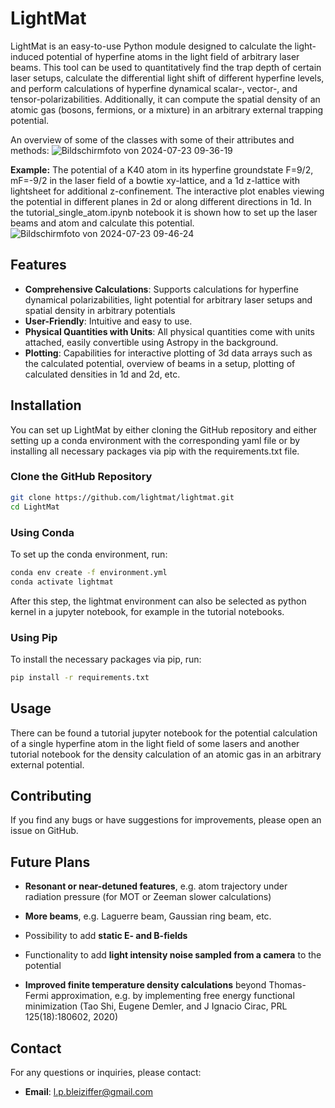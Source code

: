 # LightMat

LightMat is an easy-to-use Python module designed to calculate the light-induced potential of hyperfine atoms in the light field of arbitrary laser beams. This tool can be used to quantitatively find the trap depth of certain laser setups, calculate the differential light shift of different hyperfine levels, and perform calculations of hyperfine dynamical scalar-, vector-, and tensor-polarizabilities. Additionally, it can compute the spatial density of an atomic gas (bosons, fermions, or a mixture) in an arbitrary external trapping potential.

An overview of some of the classes with some of their attributes and methods:
![Bildschirmfoto von 2024-07-23 09-36-19](https://github.com/user-attachments/assets/61209c1d-553b-4309-beaf-e4a5c73ba7c2)

**Example:** The potential of a K40 atom in its hyperfine groundstate F=9/2, mF=-9/2 in the laser field of a bowtie xy-lattice, and a 1d z-lattice with lightsheet for additional z-confinement. The interactive plot enables viewing the potential in different planes in 2d or along different directions in 1d. In the tutorial_single_atom.ipynb notebook it is shown how to set up the laser beams and atom and calculate this potential.
![Bildschirmfoto von 2024-07-23 09-46-24](https://github.com/user-attachments/assets/5c77e3e5-d9f1-40bf-a980-6c1b8f58bf53)


## Features
- **Comprehensive Calculations**: Supports calculations for hyperfine dynamical polarizabilities, light potential for arbitrary laser setups and spatial density in arbitrary potentials
- **User-Friendly**: Intuitive and easy to use.
- **Physical Quantities with Units**: All physical quantities come with units attached, easily convertible using Astropy in the background.
- **Plotting**: Capabilities for interactive plotting of 3d data arrays such as the calculated potential, overview of beams in a setup, plotting of calculated densities in 1d and 2d, etc.

## Installation

You can set up LightMat by either cloning the GitHub repository and either setting up a conda environment with the corresponding yaml file or by installing all necessary packages via pip with the requirements.txt file.

### Clone the GitHub Repository
```bash
git clone https://github.com/lightmat/lightmat.git
cd LightMat
```

### Using Conda
To set up the conda environment, run:
```bash
conda env create -f environment.yml
conda activate lightmat
```
After this step, the lightmat environment can also be selected as python kernel in a jupyter notebook, for example in the tutorial notebooks.

### Using Pip
To install the necessary packages via pip, run:
```bash
pip install -r requirements.txt
```

## Usage

There can be found a tutorial jupyter notebook for the potential calculation of a single hyperfine atom in the light field of some lasers and another tutorial notebook for the density calculation of an atomic gas in an arbitrary external potential.

## Contributing

If you find any bugs or have suggestions for improvements, please open an issue on GitHub.

## Future Plans

- **Resonant or near-detuned features**, e.g. atom trajectory under radiation pressure (for MOT or Zeeman slower calculations)​

- **More beams**, e.g. Laguerre beam, Gaussian ring beam, etc.​

- Possibility to add **static E- and B-fields** ​

- Functionality to add **light intensity noise sampled from a camera** to the potential​

- **Improved finite temperature density calculations** beyond Thomas-Fermi approximation, e.g. by implementing free energy functional minimization (Tao Shi, Eugene Demler, and J Ignacio Cirac, PRL 125(18):180602, 2020)

## Contact

For any questions or inquiries, please contact:
- **Email**: [l.p.bleiziffer@gmail.com](mailto:l.p.bleiziffer@gmail.com)
